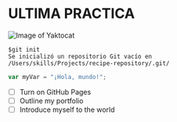 # ULTIMA PRACTICA
![Image of Yaktocat](https://octodex.github.com/images/yaktocat.png)
```
$git init
Se inicializó un repositorio Git vacío en /Users/skills/Projects/recipe-repository/.git/
```
``` javascript
var myVar = "¡Hola, mundo!";
```
- [ ] Turn on GitHub Pages
- [ ] Outline my portfolio
- [ ] Introduce myself to the world
